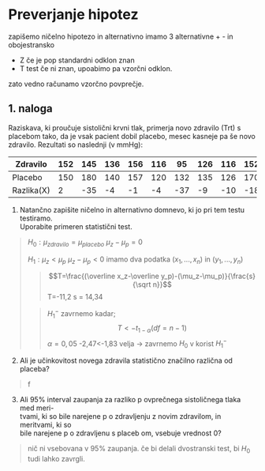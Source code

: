 # Preverjanje hipotez
zapišemo ničelno hipotezo in alternativno
imamo 3 alternativne + - in obojestransko
- Z če je pop standardni odklon znan
- T test če ni znan, upoabimo pa vzorčni odklon.

zato vedno računamo vzorčno povprečje.

## 1. naloga
Raziskava, ki proučuje sistolični krvni tlak, primerja novo zdravilo (Trt) s placebom tako, da je vsak pacient dobil placebo, mesec kasneje pa še novo zdravilo. Rezultati so naslednji (v mmHg):

| Zdravilo   | 152 | 145 | 136 | 156 | 116 | 95  | 126 | 116 | 152 | 140 | 
| ---------- | --- | --- | --- | --- | --- | --- | --- | --- | --- | --- |
| Placebo    | 150 | 180 | 140 | 157 | 120 | 132 | 135 | 126 | 170 | 136 |
| Razlika(X) | 2   | -35 | -4  | -1  | -4  | -37 | -9  | -10 | -18 | -4  |

1. Natančno zapišite ničelno in alternativno domnevo, ki jo pri tem testu testiramo.  
	Uporabite primeren statistični test.  
>$H_0:\mu_{zdravilo}=\mu_{placebo}$
>$\mu_z-\mu_p=0$
>
>$H_1:\mu_z<\mu_p$
>$\mu_z-\mu_p<0$
> imamo dva podatka $(x_1,...,x_n)$ in $(y_1,...,y_n)$
>>$$T=\frac{(\overline x_z-\overline y_p)-(\mu_z-\mu_p)}{\frac{s}{\sqrt n}}$$
>> T=-11,2
>> s = 14,34
>
>> $H_1^-$ zavrnemo kadar;
>> $$T<-t_{1-\alpha}(df=n-1)$$
>> $\alpha = 0,05$
>> -2,47<-1,83 velja -> zavrnemo $H_0$ v korist $H_1^-$

2. Ali je učinkovitost novega zdravila statistično značilno različna od placeba?  
> f

3. Ali 95% interval zaupanja za razliko p ovprečnega sistoličnega tlaka med meri-  
tvami, ki so bile narejene p o zdravljenju z novim zdravilom, in meritvami, ki so  
bile narejene p o zdravljenu s placeb om, vsebuje vrednost 0?
> nič ni vsebovana v 95% zaupanja. če bi delali dvostranski test, bi $H_0$ tudi lahko zavrgli.

